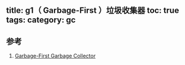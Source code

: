 title: g1（ Garbage-First ）垃圾收集器
toc: true
tags:
category: gc
---



## 参考

1. [Garbage-First Garbage Collector](https://docs.oracle.com/javase/8/docs/technotes/guides/vm/gctuning/g1_gc.html)